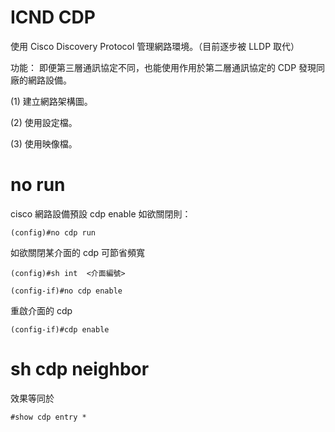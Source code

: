 # ICND CDP
使用 Cisco Discovery Protocol 管理網路環境。（目前逐步被 LLDP 取代）

功能：
即便第三層通訊協定不同，也能使用作用於第二層通訊協定的 CDP 發現同廠的網路設備。

(1) 建立網路架構圖。

(2) 使用設定檔。

(3) 使用映像檔。

# no run 

cisco 網路設備預設 cdp enable
如欲關閉則：

    (config)#no cdp run

如欲關閉某介面的 cdp 可節省頻寬

    (config)#sh int  <介面編號>

    (config-if)#no cdp enable 

重啟介面的 cdp 

    (config-if)#cdp enable

# sh cdp neighbor

效果等同於 

    #show cdp entry *

